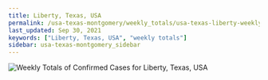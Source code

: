 ```yaml
---
title: Liberty, Texas, USA
permalink: /usa-texas-montgomery/weekly_totals/usa-texas-liberty-weekly_totals.html
last_updated: Sep 30, 2021
keywords: ["Liberty, Texas, USA", "weekly totals"]
sidebar: usa-texas-montgomery_sidebar
---
```


![Weekly Totals of Confirmed Cases for Liberty, Texas, USA](/covid_tracker/images/graphs/usa-texas-liberty-weekly_totals_graph.png)
